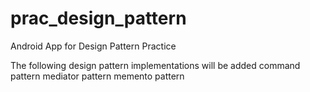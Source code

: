 # prac_design_pattern
Android App for Design Pattern Practice

The following design pattern implementations will be added 
command pattern 
mediator pattern 
memento pattern 
